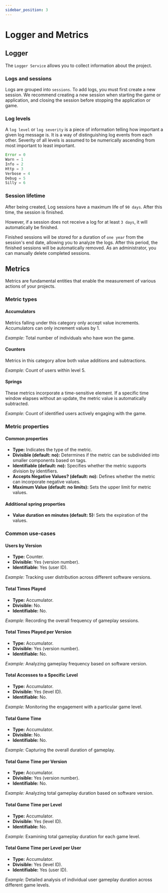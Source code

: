 ```yaml
---
sidebar_position: 3
---
```


# Logger and Metrics

## Logger

The `Logger Service` allows you to collect information about the project.

### Logs and sessions
Logs are grouped into `sessions`. To add logs, you must first create a new session. We recommend creating a new session when starting the game or application, and closing the session before stopping the application or game.

### Log levels
A `log level` or `log severity` is a piece of information telling how important a given log message is. It is a way of distinguishing log events from each other. Severity of all levels is assumed to be numerically ascending from most important to least important.
```javascript
Error = 0
Warn = 1
Info = 2
Http = 3
Verbose = 4
Debug = 5
Silly = 6
```

### Session lifetime
After being created, Log sessions have a maximum life of `90 days`. After this time, the session is finished.

However, if a session does not receive a log for at least `3 days`, it will automatically be finished.

Finished sessions will be stored for a duration of `one year` from the session's end date, allowing you to analyze the logs. After this period, the finished sessions will be automatically removed. 
As an administrator, you can manually delete completed sessions.

## Metrics

Metrics are fundamental entities that enable the measurement of various actions of your projects.

### Metric types

#### Accumulators
Metrics falling under this category only accept value increments. Accumulators can only increment values by 1.

*Example:* Total number of individuals who have won the game.

#### Counters
Metrics in this category allow both value additions and subtractions.

*Example:* Count of users within level 5.

#### Springs
These metrics incorporate a time-sensitive element. If a specific time window elapses without an update, the metric value is automatically subtracted.

*Example:* Count of identified users actively engaging with the game.

### Metric properties

#### Common properties
- **Type:** Indicates the type of the metric.
- **Divisible (default: no):** Determines if the metric can be subdivided into smaller components based on tags.
- **Identifiable (default: no):** Specifies whether the metric supports division by identifiers.
- **Accepts Negative Values? (default: no):** Defines whether the metric can incorporate negative values.
- **Maximum Value (default: no limits):** Sets the upper limit for metric values.

#### Additional spring properties
- **Value duration en minutes (default: 5):** Sets the expiration of the values.

### Common use-cases

#### Users by Version
- **Type:** Counter.
- **Divisible:** Yes (version number).
- **Identifiable:** Yes (user ID).

*Example:* Tracking user distribution across different software versions.

#### Total Times Played
- **Type:** Accumulator.
- **Divisible:** No.
- **Identifiable:** No.

*Example:* Recording the overall frequency of gameplay sessions.

#### Total Times Played per Version
- **Type:** Accumulator.
- **Divisible:** Yes (version number).
- **Identifiable:** No.

*Example:* Analyzing gameplay frequency based on software version.

#### Total Accesses to a Specific Level
- **Type:** Accumulator.
- **Divisible:** Yes (level ID).
- **Identifiable:** No.

*Example:* Monitoring the engagement with a particular game level.

#### Total Game Time
- **Type:** Accumulator.
- **Divisible:** No.
- **Identifiable:** No.

*Example:* Capturing the overall duration of gameplay.

#### Total Game Time per Version
- **Type:** Accumulator.
- **Divisible:** Yes (version number).
- **Identifiable:** No.

*Example:* Analyzing total gameplay duration based on software version.

#### Total Game Time per Level
- **Type:** Accumulator.
- **Divisible:** Yes (level ID).
- **Identifiable:** No.

*Example:* Examining total gameplay duration for each game level.

#### Total Game Time per Level per User
- **Type:** Accumulator.
- **Divisible:** Yes (level ID).
- **Identifiable:** Yes (user ID).

*Example:* Detailed analysis of individual user gameplay duration across different game levels.




